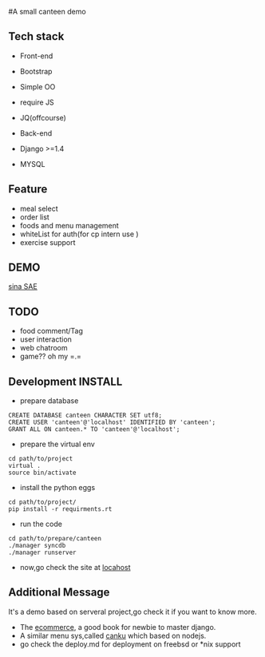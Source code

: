 #A small canteen demo


Tech stack
-----------
- Front-end
 - Bootstrap
 - Simple OO
 - require JS
 - JQ(offcourse)

- Back-end
 - Django >=1.4
 - MYSQL

Feature
-------
- meal select
- order list
- foods and menu management
- whiteList for auth(for cp intern use )
- exercise support

DEMO
----
[sina SAE][4]

TODO
----
- food comment/Tag
- user interaction
- web chatroom
- game?? oh my =.=

Development INSTALL
-------
- prepare database

```mysql
CREATE DATABASE canteen CHARACTER SET utf8;
CREATE USER 'canteen'@'localhost' IDENTIFIED BY 'canteen';
GRANT ALL ON canteen.* TO 'canteen'@'localhost';
```  
- prepare the virtual env

```shell
cd path/to/project
virtual .
source bin/activate
```
- install the python eggs

```shell
cd path/to/project/
pip install -r requirments.rt
```
- run the code

```shell
cd path/to/prepare/canteen
./manager syncdb
./manager runserver
```
- now,go check the site at [locahost][3]

Additional Message
------------------
It's a demo based on serveral project,go check it if you want to know more.

- The [ecommerce][1], a good book for newbie to master django.
- A similar menu sys,called [canku][2] which based on nodejs.
- go check the deploy.md for deployment on freebsd or *nix support

[1]: http://www.amazon.com/Beginning-Django-E-Commerce-Experts-Development/dp/1430225351
[2]: https://github.com/willerce/aidingcan
[3]: http://localhost:8000
[4]: http://zhkzyth2.sinaapp.com/
